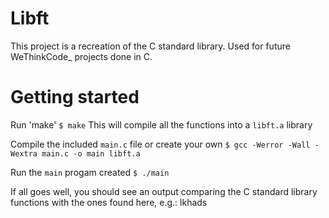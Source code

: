 # Libft
This project is a recreation of the C standard library. Used for future WeThinkCode_ projects done in C.

# Getting started
Run 'make'
`$ make`
This will compile all the functions into a `libft.a` library

Compile the included `main.c` file or create your own
`$ gcc -Werror -Wall -Wextra main.c -o main libft.a`

Run the `main` progam created
`$ ./main`

If all goes well, you should see an output comparing the C standard library functions with the ones found here, e.g.:
lkhads
